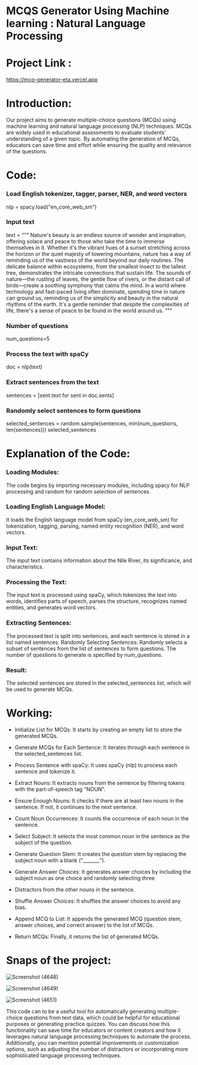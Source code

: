 # MCQS Generator Using Machine learning : Natural Language Processing

# Project Link : 
https://mcq-generator-eta.vercel.app

# Introduction:

Our project aims to generate multiple-choice questions (MCQs) using machine learning and natural language processing (NLP) techniques. MCQs are widely used in educational assessments to evaluate students' understanding of a given topic. By automating the generation of MCQs, educators can save time and effort while ensuring the quality and relevance of the questions.





# Code:

### Load English tokenizer, tagger, parser, NER, and word vectors
nlp = spacy.load("en_core_web_sm")

### Input text

text = """
Nature's beauty is an endless source of wonder and inspiration, offering solace and peace to those who take the time to immerse themselves in it. Whether it's the vibrant hues of a sunset stretching across the horizon or the quiet majesty of towering mountains, nature has a way of reminding us of the vastness of the world beyond our daily routines. The delicate balance within ecosystems, from the smallest insect to the tallest tree, demonstrates the intricate connections that sustain life. The sounds of nature—the rustling of leaves, the gentle flow of rivers, or the distant call of birds—create a soothing symphony that calms the mind. In a world where technology and fast-paced living often dominate, spending time in nature can ground us, reminding us of the simplicity and beauty in the natural rhythms of the earth. It's a gentle reminder that despite the complexities of life, there's a sense of peace to be found in the world around us.
"""
### Number of questions
num_questions=5

### Process the text with spaCy

doc = nlp(text)

### Extract sentences from the text

sentences = [sent.text for sent in doc.sents]

### Randomly select sentences to form questions

selected_sentences = random.sample(sentences, min(num_questions, len(sentences)))
selected_sentences


# Explanation of the Code:

### Loading Modules:

The code begins by importing necessary modules, including spacy for NLP processing and random for random selection of sentences.

### Loading English Language Model:

It loads the English language model from spaCy (en_core_web_sm) for tokenization, tagging, parsing, named entity recognition (NER), and word vectors.


### Input Text:

The input text contains information about the Nile River, its significance, and characteristics.

### Processing the Text:

The input text is processed using spaCy, which tokenizes the text into words, identifies parts of speech, parses the structure, recognizes named entities, and generates word vectors.

### Extracting Sentences:

The processed text is split into sentences, and each sentence is stored in a list named sentences.
Randomly Selecting Sentences:
Randomly selects a subset of sentences from the list of sentences to form questions. The number of questions to generate is specified by num_questions.


###  Result:
The selected sentences are stored in the selected_sentences list, which will be used to generate MCQs.





# Working:


- Initialize List for MCQs: It starts by creating an empty list to store the generated MCQs.


- Generate MCQs for Each Sentence: It iterates through each sentence in the selected_sentences list.


- Process Sentence with spaCy: It uses spaCy (nlp) to process each sentence and tokenize it.


- Extract Nouns: It extracts nouns from the sentence by filtering tokens with the part-of-speech tag "NOUN".


- Ensure Enough Nouns: It checks if there are at least two nouns in the sentence. If not, it continues to the next sentence.


- Count Noun Occurrences: It counts the occurrence of each noun in the sentence.


- Select Subject: It selects the most common noun in the sentence as the subject of the question.


- Generate Question Stem: It creates the question stem by replacing the subject noun with a blank ("_______").


- Generate Answer Choices: It generates answer choices by including the subject noun as one choice and randomly selecting three 


- Distractors from the other nouns in the sentence.


- Shuffle Answer Choices: It shuffles the answer choices to avoid any bias.


- Append MCQ to List: It appends the generated MCQ (question stem, answer choices, and correct answer) to the list of MCQs.


- Return MCQs: Finally, it returns the list of generated MCQs.

# Snaps of the project:

![Screenshot (4648)](https://github.com/user-attachments/assets/45f8b87a-98b9-4afd-997e-886f45ec06ee)

![Screenshot (4649)](https://github.com/user-attachments/assets/ec54224a-6292-4b80-bb14-2d5334f20a72)

![Screenshot (4651)](https://github.com/user-attachments/assets/3ca5b5bf-8131-4125-94c9-ebe3b4f6e221)



This code can to be a useful tool for automatically generating multiple-choice questions from text data, which could be helpful for educational purposes or generating practice quizzes. You can discuss how this functionality can save time for educators or content creators and how it leverages natural language processing techniques to automate the process. Additionally, you can mention potential improvements or customization options, such as adjusting the number of distractors or incorporating more sophisticated language processing techniques.


